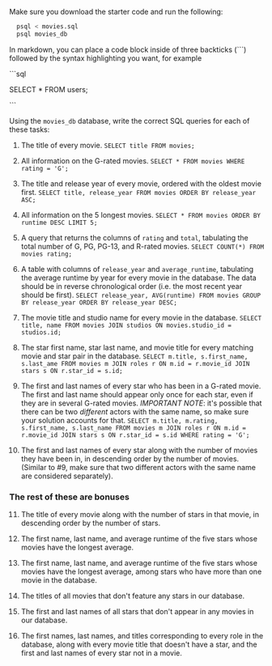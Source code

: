 Make sure you download the starter code and run the following:

```sh
  psql < movies.sql
  psql movies_db
```

In markdown, you can place a code block inside of three backticks (```) followed by the syntax highlighting you want, for example

\```sql

SELECT \* FROM users;

\```

Using the `movies_db` database, write the correct SQL queries for each of these tasks:

1.  The title of every movie.
    `SELECT title FROM movies;`

2.  All information on the G-rated movies.
    `SELECT * FROM movies WHERE rating = 'G';`

3.  The title and release year of every movie, ordered with the
    oldest movie first.
    `SELECT title, release_year FROM movies ORDER BY release_year ASC;`

4.  All information on the 5 longest movies.
    `SELECT * FROM movies ORDER BY runtime DESC LIMIT 5;`

5.  A query that returns the columns of `rating` and `total`, tabulating the
    total number of G, PG, PG-13, and R-rated movies.
    `SELECT COUNT(*) FROM movies rating;`

6.  A table with columns of `release_year` and `average_runtime`,
    tabulating the average runtime by year for every movie in the database. The data should be in reverse chronological order (i.e. the most recent year should be first).
    `SELECT release_year, AVG(runtime) FROM movies GROUP BY release_year ORDER BY release_year DESC;`

7.  The movie title and studio name for every movie in the
    database.
    `SELECT title, name FROM movies JOIN studios ON movies.studio_id = studios.id;`

8.  The star first name, star last name, and movie title for every
    matching movie and star pair in the database.
    `SELECT m.title, s.first_name, s.last_ame FROM movies m JOIN roles r ON m.id = r.movie_id JOIN stars s ON r.star_id = s.id;`

9.  The first and last names of every star who has been in a G-rated movie. The first and last name should appear only once for each star, even if they are in several G-rated movies. _IMPORTANT NOTE_: it's possible that there can be two _different_ actors with the same name, so make sure your solution accounts for that.
    `SELECT m.title, m.rating, s.first_name, s.last_name FROM movies m JOIN roles r ON m.id = r.movie_id JOIN stars s ON r.star_id = s.id WHERE rating = 'G';`

10. The first and last names of every star along with the number
    of movies they have been in, in descending order by the number of movies. (Similar to #9, make sure
    that two different actors with the same name are considered separately).

### The rest of these are bonuses

11. The title of every movie along with the number of stars in
    that movie, in descending order by the number of stars.

12. The first name, last name, and average runtime of the five
    stars whose movies have the longest average.

13. The first name, last name, and average runtime of the five
    stars whose movies have the longest average, among stars who have more than one movie in the database.

14. The titles of all movies that don't feature any stars in our
    database.

15. The first and last names of all stars that don't appear in any movies in our database.

16. The first names, last names, and titles corresponding to every
    role in the database, along with every movie title that doesn't have a star, and the first and last names of every star not in a movie.
